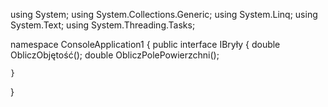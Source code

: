 using System;
using System.Collections.Generic;
using System.Linq;
using System.Text;
using System.Threading.Tasks;

namespace ConsoleApplication1
{
  public  interface IBryły
    {
        double ObliczObjętość();
        double ObliczPolePowierzchni();

    }
}
